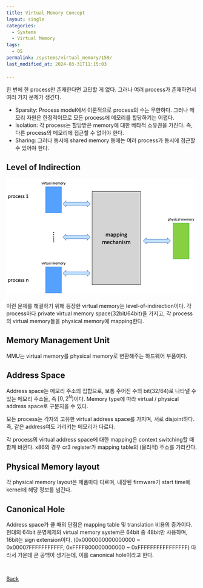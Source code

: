 ```yaml
---
title: Virtual Memory Concept
layout: single
categories:
  - Systems
  - Virtual Memory
tags:
  - OS
permalink: /systems/virtual_memory/159/
last_modified_at: 2024-03-31T11:15:03

---
```


한 번에 한 process만 존재한다면 고민할 게 없다.
그러나 여러 process가 존재하면서 여러 가지 문제가 생긴다.

* Sparsity: Process model에서 이론적으로 process의 수는 무한하다. 그러나 메모리 자원은 한정적이므로 모든 process에 메모리를 할당하기는 어렵다.
* Isolation: 각 process는 할당받은 memory에 대한 베타적 소유권을 가진다. 즉, 다른 process의 메모리에 접근할 수 없어야 한다.
* Sharing: 그러나 동시에 shared memory 등에는 여러 process가 동시에 접근할 수 있어야 한다.

## Level of Indirection

![Level of Indirection](/assets/images/systems/virtual_memory/indirection.png)

이런 문제를 해결하기 위해 등장한 virtual memory는 level-of-indirection이다.
각 process마다 private virtual memory space(32bit/64bit)을 가지고,
각 process의 virtual memory들을 physical memory에 mapping한다.

## Memory Management Unit

MMU는 virtual memory를 physical memory로 변환해주는 하드웨어 부품이다.

## Address Space

Address space는 메모리 주소의 집합으로, 보통 주어진 수의 bit(32/64)로 나타낼 수 있는 메모리 주소들, 즉 $[0, 2^N)$이다.
Memory type에 따라 virtual / physical address space로 구분지을 수 있다.

모든 process는 각자의 고유한 virtual address space를 가지며, 서로 disjoint하다.
즉, 같은 address여도 가리키는 메모리가 다르다.

각 process의 virtual address space에 대한 mapping은 context switching할 때 함께 바뀐다.
x86의 경우 cr3 register가 mapping table의 (물리적) 주소를 가리킨다.

## Physical Memory layout

각 physical memory layout은 제품마다 다르며, 내장된 firmware가 start time에 kernel에 해당 정보를 넘긴다.

## Canonical Hole

Address space가 클 때의 단점은 mapping table 및 translation 비용의 증가이다.
현대의 64bit 운영체제의 virtual memory system은 64bit 중 48bit만 사용하며,
16bit는 sign extension이다. (0x0000000000000000 ~ 0x00007FFFFFFFFFFF, 0xFFFF800000000000 ~ 0xFFFFFFFFFFFFFFFF)
따라서 가운데 큰 공백이 생기는데, 이를 canonical hole이라고 한다.

<br>

[Back](/systems/virtual_memory/)